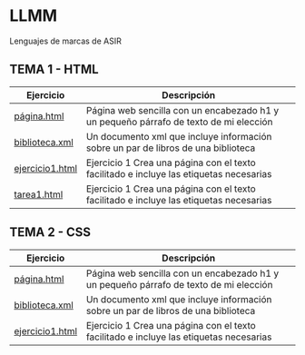 # LLMM
Lenguajes de marcas de ASIR
## TEMA 1 - HTML
Ejercicio | Descripción
----------|------------
[página.html](/tema1/pagina.html) | Página web sencilla con un encabezado h1 y un pequeño párrafo de texto de mi elección
[biblioteca.xml](/tema1/biblioteca.xml) | Un documento xml que incluye información sobre un par de libros de una biblioteca
[ejercicio1.html](/tema1/ejercicio1.html) | Ejercicio 1 Crea una página con el texto facilitado e incluye las etiquetas necesarias
[tarea1.html](/tema1/ejercicio1.html) | Ejercicio 1 Crea una página con el texto facilitado e incluye las etiquetas necesarias

## TEMA 2 - CSS
Ejercicio | Descripción
----------|------------
[página.html](/tema1/pagina.html) | Página web sencilla con un encabezado h1 y un pequeño párrafo de texto de mi elección
[biblioteca.xml](/tema1/biblioteca.xml) | Un documento xml que incluye información sobre un par de libros de una biblioteca
[ejercicio1.html](/tema1/ejercicio1.html) | Ejercicio 1 Crea una página con el texto facilitado e incluye las etiquetas necesarias


